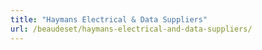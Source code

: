 ```yaml
---
title: "Haymans Electrical & Data Suppliers"
url: /beaudeset/haymans-electrical-and-data-suppliers/
---
```

